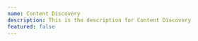 ```yaml
---
name: Content Discovery
description: This is the description for Content Discovery
featured: false
---
```

